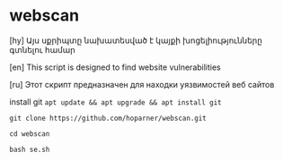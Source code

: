 # webscan
[hy] Այս սքրիպտը նախատեսված է կայքի խոցելիությունները գտնելու համար

[en] This script is designed to find website vulnerabilities

[ru] Этот скрипт предназначен для находки уязвимостей веб сайтов

  install git
`apt update && apt upgrade && apt install git`

`git clone https://github.com/hoparner/webscan.git`

`cd webscan`

`bash se.sh`
